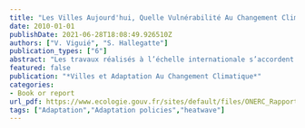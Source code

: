 ```yaml
---
title: "Les Villes Aujourd'hui, Quelle Vulnérabilité Au Changement Climatique ?"
date: 2010-01-01
publishDate: 2021-06-28T18:08:49.926510Z
authors: ["V. Viguié", "S. Hallegatte"]
publication_types: ["6"]
abstract: "Les travaux réalisés à l’échelle internationale s’accordent sur le fait que les actions en matière de lutte contre le changement climatique  nécessitent  une  approche  selon  deux  axes  visant d’une  part  à  réduire  les  émissions  de gaz  à  effet  de  serre  (atténuation  du  changement  climatique),  et  d’autre  part,  à  réduire  la  vulnérabilité  des systèmes naturels et humains aux impacts induits par ce changement (anticipation et adaptation). Les  villes  présentent  une  vulnérabilité  particulière  compte  tenu  d’une  forte  concentration  de  population  et  du regroupement d’infrastructures et de biens matériels sur leur territoire et elles sont très sensibles à toute évolution brusque  de  leur  environnement  naturel  ou  socio-économique.  L’adaptation  des  villes  à  l’accroissement  de l’intensité ou de la fréquence de certains aléas climatiques constitue donc un enjeu important pour l‘avenir de nos sociétés.  Dans le cadre de sa mission de réflexion et de proposition de recommandations sur les mesures de prévention et d’adaptation  à  envisager  pour  limiter  les  risques  liés  au  changement  climatique,  l’ONERC  a  demandé  à  deux organismes  de  recherche,  le  Centre  international  de  recherche  sur  l’environnement  et  le  développement et l’Institut  du  développement  durable  et  des  relations  internationales  de  réaliser  une  synthèse  des  vulnérabilités des  villes  et  un  tour  d’horizon  de  l’état  des  politiques  des  villes  françaises  et  internationales  en  matière d’adaptation. Cette synthèse a été complétée, pour ce rapport, d’un panorama de la recherche française traitant de la ville face à l’enjeu climatique."
featured: false
publication: "*Villes et Adaptation Au Changement Climatique*"
categories:
- Book or report
url_pdf: https://www.ecologie.gouv.fr/sites/default/files/ONERC_Rapport_2010_villes_et_adaptation.pdf
tags: ["Adaptation","Adaptation policies","heatwave"]
---
```



